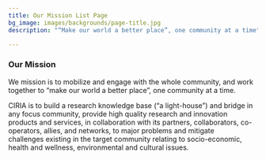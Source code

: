 ```yaml
---
title: Our Mission List Page
bg_image: images/backgrounds/page-title.jpg
description: "“Make our world a better place”, one community at a time"

---
```

### Our Mission

We mission is to mobilize and engage with the whole community, and work together to “make our world a better place”, one community at a time. 

CIRIA is to build a research knowledge base (“a light-house”) and bridge in any focus community, provide high quality research and innovation products and services, in collaboration with its partners, collaborators, co-operators, allies, and networks, to major problems and mitigate challenges existing in the target community relating to socio-economic, health and wellness, environmental and cultural issues.